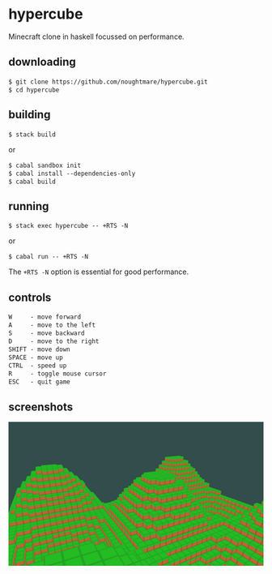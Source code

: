 # hypercube
Minecraft clone in haskell focussed on performance.

## downloading
```shell
$ git clone https://github.com/noughtmare/hypercube.git
$ cd hypercube
```

## building
```shell
$ stack build
```
or
```shell
$ cabal sandbox init
$ cabal install --dependencies-only
$ cabal build
```

## running
```shell
$ stack exec hypercube -- +RTS -N
```
or
```shell
$ cabal run -- +RTS -N
```
The `+RTS -N` option is essential for good performance.

## controls

```
W     - move forward
A     - move to the left
S     - move backward
D     - move to the right
SHIFT - move down
SPACE - move up
CTRL  - speed up
R     - toggle mouse cursor
ESC   - quit game
```

## screenshots

![screenshot01.png](./screenshots/screenshot01.png)
